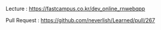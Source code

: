 Lecture : https://fastcampus.co.kr/dev_online_rnwebqpp

Pull Request : https://github.com/neverlish/Learned/pull/267